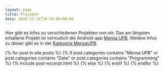 ```yaml
---
layout: page
title: Projekte
date: 2016-12-11T16:39:00+00:00
---
```


Hier gibt es Infos zu verschiedenen Projekten von mir. Das am längsten erhaltene Projekt ist vermutlich die Android-app [Mensa UPB](https://play.google.com/store/apps/details?id=de.ironjan.mensaupb). Weitere Infos zu dieser gibt es in der [Kategorie MensaUPB](/mensaupb).


{% for post in site.posts %}
  {% if    post.categories contains "Mensa UPB"
        or post.categories contains "Data"
        or post.categories contains "Programming"
  %}
    {% include post-excerpt.html %}
  {% else %}
  {% endif %}
{% endfor %}
